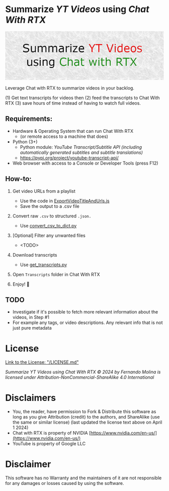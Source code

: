 # Summarize _YT Videos_ using _Chat With RTX_
![imgs/banner.png](imgs/banner.png)

Leverage Chat with RTX to summarize videos in your backlog. 

(1) Get text transcripts for videos then (2) feed the transcripts to Chat With RTX (3) save hours of time instead of having to watch full videos.

## Requirements:
* Hardware & Operating System that can run Chat With RTX
  * (or remote access to a machine that does) 
* Python (3+)
    * Python module: _YouTube Transcript/Subtitle API (including automatically generated subtitles and subtitle translations)_
  * https://pypi.org/project/youtube-transcript-api/
* Web browser with access to a Console or Developer Tools (press F12)

## How-to:

1. Get video URLs from a playlist
    * Use the code in [ExportVideoTitleAndUrls.js](START_HERE/ExportVideoTitleAndUrls.js)
    * Save the output to a .csv file

2. Convert raw `.csv` to structured `.json.`
    * Use [convert_csv_to_dict.py](START_HERE/convert_csv_to_dict.py)
3. [Optional] Filter any unwanted files
    * \<TODO\>
4. Download transcripts
    * Use [get_transcripts.py](START_HERE/get_transcripts.py)
6. Open `Transcripts` folder in Chat With RTX
7. Enjoy! 🎉

## TODO
* Investigate if it's possible to fetch more relevant information about the videos, in Step #1
 * For example any tags, or video descriptions. Any relevant info that is not just pure metadata

# License
[Link to the License: "/LICENSE.md"](LICENSE.md)

_Summarize YT Videos using Chat With RTX © 2024 by Fernando Molina is licensed under Attribution-NonCommercial-ShareAlike 4.0 International_

# Disclaimers
* You, the reader, have permission to Fork & Distribute this software as long as you give Attribution (credit) to the authors, and ShareAlike (use the same or similar license)
(last updated the license text above on April 1 2024)
* Chat with RTX is property of NVIDIA [https://www.nvidia.com/en-us/](https://www.nvidia.com/en-us/)
* YouTube is property of Google LLC

# Disclaimer
This software has no Warranty and the maintainers of it are not responsible for any damages or losses caused by using the software.

